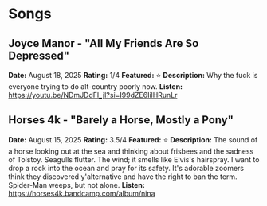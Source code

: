 # Songs

## Joyce Manor - "All My Friends Are So Depressed"
**Date:** August 18, 2025
**Rating:** 1/4
**Featured:** ⭐
**Description:** Why the fuck is everyone trying to do alt-country poorly now.
**Listen:** https://youtu.be/NDmJDdFl_jI?si=I99dZE6IilHRunLr

## Horses 4k - "Barely a Horse, Mostly a Pony"
**Date:** August 15, 2025
**Rating:** 3.5/4
**Featured:** ⭐
**Description:** The sound of a horse looking out at the sea and thinking about frisbees and the sadness of Tolstoy. Seagulls flutter. The wind; it smells like Elvis's hairspray. I want to drop a rock into the ocean and pray for its safety. It's adorable zoomers think they discovered y'alternative and have the right to ban the term. Spider-Man weeps, but not alone.
**Listen:** https://horses4k.bandcamp.com/album/nina

